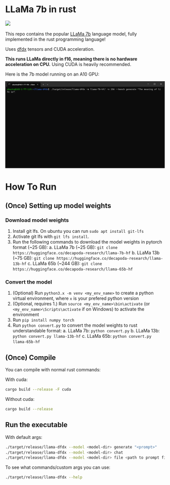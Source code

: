 # LLaMa 7b in rust

[![](https://dcbadge.vercel.app/api/server/AtUhGqBDP5)](https://discord.gg/AtUhGqBDP5)

This repo contains the popular [LLaMa 7b](https://ai.facebook.com/blog/large-language-model-llama-meta-ai/)
language model, fully implemented in the rust programming language!

Uses [dfdx](https://github.com/coreylowman/dfdx) tensors and CUDA acceleration.

**This runs LLaMa directly in f16, meaning there is no hardware acceleration on CPU.** Using CUDA is heavily recommended.

Here is the 7b model running on an A10 GPU:

![](llama-7b-a10.gif)

# How To Run

## (Once) Setting up model weights

### Download model weights
1. Install git lfs. On ubuntu you can run `sudo apt install git-lfs`
2. Activate git lfs with `git lfs install`.
3. Run the following commands to download the model weights in pytorch format (~25 GB):
    a. LLaMa 7b (~25 GB): `git clone https://huggingface.co/decapoda-research/llama-7b-hf`
    b. LLaMa 13b (~75 GB): `git clone https://huggingface.co/decapoda-research/llama-13b-hf`
    c. LLaMa 65b (~244 GB): `git clone https://huggingface.co/decapoda-research/llama-65b-hf`

### Convert the model
1. (Optional) Run `python3.x -m venv <my_env_name>` to create a python virtual environment, where `x` is your prefered python version
2. (Optional, requires 1.) Run `source <my_env_name>\bin\activate` (or `<my_env_name>\Scripts\activate` if on Windows) to activate the environment
3. Run `pip install numpy torch`
4. Run `python convert.py` to convert the model weights to rust understandable format:
    a. LLaMa 7b: `python convert.py`
    b. LLaMa 13b: `python convert.py llama-13b-hf`
    c. LLaMa 65b: `python convert.py llama-65b-hf`

## (Once) Compile

You can compile with normal rust commands:

With cuda:
```bash
cargo build --release -F cuda
```

Without cuda:
```bash
cargo build --release
```

## Run the executable

With default args:
```bash
./target/release/llama-dfdx --model <model-dir> generate "<prompt>"
./target/release/llama-dfdx --model <model-dir> chat
./target/release/llama-dfdx --model <model-dir> file <path to prompt file>
```

To see what commands/custom args you can use:
```bash
./target/release/llama-dfdx --help
```
